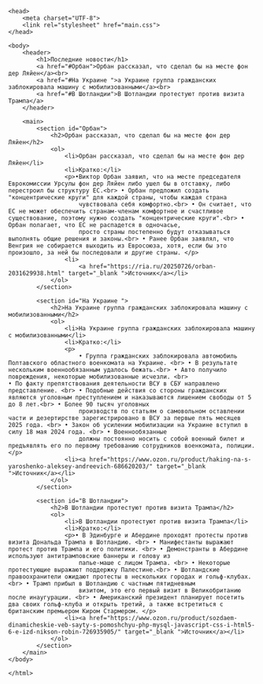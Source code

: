 <DOCTYPE html>
    <html lang="en">

    <head>
        <meta charset="UTF-8">
        <link rel="stylesheet" href="main.css">
    </head>

    <body>
        <header>
            <h1>Последние новости</h1>
            <a href="#Орбан">Орбан рассказал, что сделал бы на месте фон дер Ляйен</a><br>
            <a href="#На Украине ">а Украине группа гражданских заблокировала машину с мобилизованными</a><br>
            <a href="#В Шотландии">В Шотландии протестуют против визита Трампа</a>
        </header>

        <main>
            <section id="Орбан">
                <h2>Орбан рассказал, что сделал бы на месте фон дер Ляйен</h2>
                <ol>
                    <li>Орбан рассказал, что сделал бы на месте фон дер Ляйен</li>
                    <li>Кратко:</li>
                    <p>•Виктор Орбан заявил, что на месте председателя Еврокомиссии Урсулы фон дер Ляйен либо ушел бы в отставку, либо перестроил бы структуру ЕС.<br> • Орбан предложил создать "концентрические круги" для каждой страны, чтобы каждая страна
                        чувствовала себя комфортно.<br> • Он считает, что ЕС не может обеспечить странам-членам комфортное и счастливое существование, поэтому нужно создать "концентрические круги".<br> • Орбан полагает, что ЕС не распадется в одночасье,
                        просто страны постепенно будут отказываться выполнять общие решения и законы.<br> • Ранее Орбан заявлял, что Венгрия не собирается выходить из Евросоюза, хотя, если бы это произошло, за ней бы последовали и другие страны. </p>
                    <li>
                        <a href="https://ria.ru/20250726/orban-2031629938.html" target="_blank ">Источник</a></li>
                </ol>
            </section>

            <section id="На Украине ">
                <h2>На Украине группа гражданских заблокировала машину с мобилизованными</h2>
                <ol>
                    <li>На Украине группа гражданских заблокировала машину с мобилизованными</li>
                    <li>Кратко:</li>
                    <p>
                        • Группа гражданских заблокировала автомобиль Полтавского областного военкомата на Украине. <br> • В результате нескольким военнообязанным удалось бежать.<br> • Авто получило повреждения, некоторые мобилизованные исчезли. <br>                        • По факту препятствования деятельности ВСУ в СБУ направлено представление. <br> • Подобные действия со стороны гражданских являются уголовным преступлением и наказываются лишением свободы от 5 до 8 лет.<br> • Более 90 тысяч уголовных
                        производств по статьям о самовольном оставлении части и дезертирстве зарегистрировано в ВСУ за первые пять месяцев 2025 года. <br> • Закон об усилении мобилизации на Украине вступил в силу 18 мая 2024 года. <br> • Военнообязанные
                        должны постоянно носить с собой военный билет и предъявлять его по первому требованию сотрудников военкомата, полиции.</p>
                    <li><a href="https://www.ozon.ru/product/haking-na-s-yaroshenko-aleksey-andreevich-686620203/" target="_blank ">Источник</a></li>
                </ol>
            </section>

            <section id="В Шотландии">
                <h2>В Шотландии протестуют против визита Трампа</h2>
                <ol>
                    <li>В Шотландии протестуют против визита Трампа</li>
                    <li>Кратко:</li>
                    <p>• В Эдинбурге и Абердине проходят протесты против визита Дональда Трампа в Шотландию. <br> • Манифестанты выражают протест против Трампа и его политики. <br> • Демонстранты в Абердине используют антитрамповские баннеры и голову из
                        папье-маше с лицом Трампа. <br> • Некоторые протестующие выражают поддержку Палестине.<br> • Шотландские правоохранители ожидают протесты в нескольких городах и гольф-клубах. <br> • Трамп прибыл в Шотландию с частным пятидневным
                        визитом, это его первый визит в Великобританию после инаугурации. <br> • Американский президент планирует посетить два своих гольф-клуба и открыть третий, а также встретиться с британским премьером Киром Стармером. </p>
                    <li><a href="https://www.ozon.ru/product/sozdaem-dinamicheskie-veb-sayty-s-pomoshchyu-php-mysql-javascript-css-i-html5-6-e-izd-nikson-robin-726935905/" target="_blank ">Источник</a></li>
                </ol>
            </section>
        </main>
    </body>

    </html>

